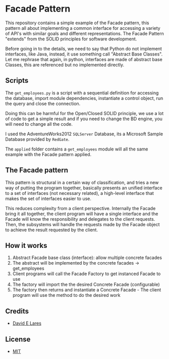 # Facade Pattern

This repository contains a simple example of the Facade pattern, this pattern all about implementing a common interface for accessing a variety of API's with similar goals and different representations. The Facade Pattern "extends" from the SOLID principles for software development.

Before going in to the details, we need to say that Python do not implement interfaces, like Java, instead, it use something call "Abstract Base Classes". Let me rephrase that again, in python, interfaces are made of abstract base Classes, this are referenced but no
implemented directly.

## Scripts

The `get_employees.py` is a script with a sequential definition for accessing the database, import module dependencies, instantiate a control object, run the query and close the connection.

Doing this can be harmful for the Open/Closed SOLID principle, we use a lot of code to get a simple result and if you need to change the BD engine, you will need to change all the code.

I used the AdventureWorks2012 `SQLServer` Database, its a Microsoft Sample Database provided by `RedGate`.

The `applied` folder contains a `get_employees` module will all the same example with the Facade pattern applied.

## The Facade pattern

This pattern is structural in a certain way of classification, and tries a new way of putting the program together, basically presents an unified interface to a set of interfaces (not necessary related), a high-level interface that makes the set of interfaces easier to use.

This reduces complexity from a client perspective. Internally the Facade bring it all together, the client program will have a single interface and the Facade will know the responsibility and delegates to the client requests. Then, the subsystems will handle the requests made by the Facade object to achieve the result requested by the client.

## How it works

1. Abstract Facade base class (interface): allow multiple concrete facades
2. The abstract will be implemented by the concrete facades -> get_employees
3. Client programs will call the Facade Factory to get instanced Facade to use
4. The factory will import the the desired Concrete Facade (configurable)
5. The factory then returns and instantiate a Concrete Facade - The client program will use the method to do the desired work

## Credits

 - [David E Lares](https://twitter.com/davidlares3)

## License

 - [MIT](https://opensource.org/licenses/MIT)
